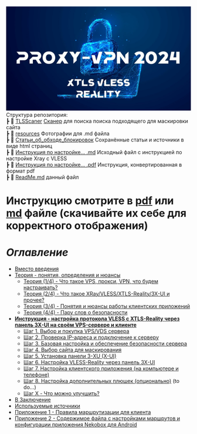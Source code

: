![|700](resources/maxresdefault.jpg)
Структура репозитория:<br>┣ 📂 [TLSScaner](https://github.com/EmptyLibra/Configure-Xray-with-VLESS-Reality-on-VPS-server/tree/master/TLSScaner "TLSScaner")    [Сканер](https://github.com/XTLS/RealiTLScanner) для поиска поиска подходящего для маскировки сайта<br>┣ 📂 [resources](https://github.com/EmptyLibra/Configure-Xray-with-VLESS-Reality-on-VPS-server/tree/master/resources "resources")     Фотографии для .md файла<br>┣ 📂 [Статьи_об_обходе_блокировок](https://github.com/EmptyLibra/Configure-Xray-with-VLESS-Reality-on-VPS-server/tree/master/%D0%A1%D1%82%D0%B0%D1%82%D1%8C%D0%B8_%D0%BE%D0%B1_%D0%BE%D0%B1%D1%85%D0%BE%D0%B4%D0%B5_%D0%B1%D0%BB%D0%BE%D0%BA%D0%B8%D1%80%D0%BE%D0%B2%D0%BE%D0%BA "Статьи_об_обходе_блокировок")   Сохранённые статьи и источники в виде html страниц<br>┣ 📄 [Инструкция по настройке... .md](https://github.com/EmptyLibra/Configure-Xray-with-VLESS-Reality-on-VPS-server/blob/master/%D0%98%D0%BD%D1%81%D1%82%D1%80%D1%83%D0%BA%D1%86%D0%B8%D1%8F%20%D0%BF%D0%BE%20%D0%BD%D0%B0%D1%81%D1%82%D1%80%D0%BE%D0%B9%D0%BA%D0%B5%20%D1%81%D0%B2%D0%BE%D0%B5%D0%B3%D0%BE%20Xray-%D1%81%D0%B5%D1%80%D0%B2%D0%B5%D1%80%D0%B0%20(VLESS%20XTLS-Reality%2B3X-UI%20%D0%BD%D0%B0%20VPS)%20%D0%B2%202024-2025%D0%B3.md)   Исходный файл с инструкцией по настройке Xray с VLESS<br>┣ 📄 [Инструкция по настройке... .pdf](https://github.com/EmptyLibra/Configure-Xray-with-VLESS-Reality-on-VPS-server/blob/master/%D0%98%D0%BD%D1%81%D1%82%D1%80%D1%83%D0%BA%D1%86%D0%B8%D1%8F%20%D0%BF%D0%BE%20%D0%BD%D0%B0%D1%81%D1%82%D1%80%D0%BE%D0%B9%D0%BA%D0%B5%20%D1%81%D0%B2%D0%BE%D0%B5%D0%B3%D0%BE%20Xray-%D1%81%D0%B5%D1%80%D0%B2%D0%B5%D1%80%D0%B0%20(VLESS%20XTLS-Reality%2B3X-UI%20%D0%BD%D0%B0%20VPS)%20%D0%B2%202024-2025%D0%B3.pdf)   Инструкция, конвертированная в формат pdf<br>┣ 📄 [ReadMe.md](https://github.com/EmptyLibra/Configure-Xray-with-VLESS-Reality-on-VPS-server/blob/master/ReadMe.md "ReadMe.md") данный файл

# Инструкцию смотрите в [pdf](https://github.com/EmptyLibra/Configure-Xray-with-VLESS-Reality-on-VPS-server/blob/master/%D0%98%D0%BD%D1%81%D1%82%D1%80%D1%83%D0%BA%D1%86%D0%B8%D1%8F%20%D0%BF%D0%BE%20%D0%BD%D0%B0%D1%81%D1%82%D1%80%D0%BE%D0%B9%D0%BA%D0%B5%20%D1%81%D0%B2%D0%BE%D0%B5%D0%B3%D0%BE%20Xray-%D1%81%D0%B5%D1%80%D0%B2%D0%B5%D1%80%D0%B0%20(VLESS%20XTLS-Reality%2B3X-UI%20%D0%BD%D0%B0%20VPS)%20%D0%B2%202024-2025%D0%B3.pdf) или [md](https://github.com/EmptyLibra/Configure-Xray-with-VLESS-Reality-on-VPS-server/blob/master/%D0%98%D0%BD%D1%81%D1%82%D1%80%D1%83%D0%BA%D1%86%D0%B8%D1%8F%20%D0%BF%D0%BE%20%D0%BD%D0%B0%D1%81%D1%82%D1%80%D0%BE%D0%B9%D0%BA%D0%B5%20%D1%81%D0%B2%D0%BE%D0%B5%D0%B3%D0%BE%20Xray-%D1%81%D0%B5%D1%80%D0%B2%D0%B5%D1%80%D0%B0%20(VLESS%20XTLS-Reality%2B3X-UI%20%D0%BD%D0%B0%20VPS)%20%D0%B2%202024-2025%D0%B3.md) файле (скачивайте их себе для корректного отображения)

# ***Оглавление***
- [Вместо введения](Инструкция%20по%20настройке%20своего%20Xray-сервера%20(VLESS%20XTLS-Reality+3X-UI%20на%20VPS)%20в%202024-2025г.md#Вместо%20введения)
- [Теория - понятия, определения и нюансы](Инструкция%20по%20настройке%20своего%20Xray-сервера%20(VLESS%20XTLS-Reality+3X-UI%20на%20VPS)%20в%202024-2025г.md#Теория%20-%20понятия,%20определения%20и%20нюансы)
	- [Теория (1/4) - Что такое VPS, прокси, VPN, что будем настраивать?](Инструкция%20по%20настройке%20своего%20Xray-сервера%20(VLESS%20XTLS-Reality+3X-UI%20на%20VPS)%20в%202024-2025г.md#Теория%20(1/4)%20-%20Что%20такое%20VPS,%20прокси,%20VPN,%20что%20будем%20настраивать?)
	- [Теория (2/4) - Что такое XRay/VLESS/XTLS-Reality/3X-UI и прочее?](Инструкция%20по%20настройке%20своего%20Xray-сервера%20(VLESS%20XTLS-Reality+3X-UI%20на%20VPS)%20в%202024-2025г.md#Теория%20(2/4)%20-%20Что%20такое%20XRay/VLESS/XTLS-Reality/3X-UI%20и%20прочее?)
	- [Теория (3/4) - Понятия и нюансы работы клиентских приложений](Инструкция%20по%20настройке%20своего%20Xray-сервера%20(VLESS%20XTLS-Reality+3X-UI%20на%20VPS)%20в%202024-2025г.md#Теория%20(3/4)%20-%20Понятия%20и%20нюансы%20работы%20клиентских%20приложений)
	- [Теория (4/4) - Пару слов о безопасности](Инструкция%20по%20настройке%20своего%20Xray-сервера%20(VLESS%20XTLS-Reality+3X-UI%20на%20VPS)%20в%202024-2025г.md#Теория%20(4/4)%20-%20Пару%20слов%20о%20безопасности)
- [**Инструкция - настройка протокола VLESS с XTLS-Reality через панель 3X-UI на своём VPS-сервере и клиенте**](Инструкция%20по%20настройке%20своего%20Xray-сервера%20(VLESS%20XTLS-Reality+3X-UI%20на%20VPS)%20в%202024-2025г.md#**Инструкция%20-%20настройка%20протокола%20VLESS%20с%20XTLS-Reality%20через%20панель%203X-UI%20на%20своём%20VPS-сервере%20и%20клиенте**)
	- [Шаг 1. Выбор и покупка VPS/VDS сервера](Инструкция%20по%20настройке%20своего%20Xray-сервера%20(VLESS%20XTLS-Reality+3X-UI%20на%20VPS)%20в%202024-2025г.md#Шаг%201.%20Выбор%20и%20покупка%20VPS/VDS%20сервера)
	- [Шаг 2. Проверка IP-адреса и подключение к серверу](Инструкция%20по%20настройке%20своего%20Xray-сервера%20(VLESS%20XTLS-Reality+3X-UI%20на%20VPS)%20в%202024-2025г.md#Шаг%202.%20Проверка%20IP-адреса%20и%20подключение%20к%20серверу)
	- [Шаг 3. Базовая настройка и обеспечение безопасности сервера](Инструкция%20по%20настройке%20своего%20Xray-сервера%20(VLESS%20XTLS-Reality+3X-UI%20на%20VPS)%20в%202024-2025г.md#Шаг%203.%20Базовая%20настройка%20и%20обеспечение%20безопасности%20сервера)
	- [Шаг 4. Выбор сайта для маскирования](Инструкция%20по%20настройке%20своего%20Xray-сервера%20(VLESS%20XTLS-Reality+3X-UI%20на%20VPS)%20в%202024-2025г.md#Шаг%204.%20Выбор%20сайта%20для%20маскирования)
	- [Шаг 5. Установка панели 3-XU (X-UI)](Инструкция%20по%20настройке%20своего%20Xray-сервера%20(VLESS%20XTLS-Reality+3X-UI%20на%20VPS)%20в%202024-2025г.md#Шаг%205.%20Установка%20панели%203-XU%20(X-UI))
	- [Шаг 6. Настройка VLESS-Reality через панель 3X-UI](Инструкция%20по%20настройке%20своего%20Xray-сервера%20(VLESS%20XTLS-Reality+3X-UI%20на%20VPS)%20в%202024-2025г.md#Шаг%206.%20Настройка%20VLESS-Reality%20через%20панель%203X-UI)
	- [Шаг 7. Настройка клиентского приложения (на компьютере и телефоне)](Инструкция%20по%20настройке%20своего%20Xray-сервера%20(VLESS%20XTLS-Reality+3X-UI%20на%20VPS)%20в%202024-2025г.md#Шаг%207.%20Настройка%20клиентского%20приложения%20(на%20компьютере%20и%20телефоне))
	- [Шаг 8. Настройка дополнительных плюшек (опционально)](Инструкция%20по%20настройке%20своего%20Xray-сервера%20(VLESS%20XTLS-Reality+3X-UI%20на%20VPS)%20в%202024-2025г.md#Шаг%208.%20Настройка%20дополнительных%20плюшек%20(опционально)) (to do...)
	- [Шаг X - Что можно улучшить?](Инструкция%20по%20настройке%20своего%20Xray-сервера%20(VLESS%20XTLS-Reality+3X-UI%20на%20VPS)%20в%202024-2025г.md#Шаг%20X%20-%20Что%20можно%20улучшить?)
- [В Заключение](Инструкция%20по%20настройке%20своего%20Xray-сервера%20(VLESS%20XTLS-Reality+3X-UI%20на%20VPS)%20в%202024-2025г.md#В%20Заключение)
- [Используемые источники](Инструкция%20по%20настройке%20своего%20Xray-сервера%20(VLESS%20XTLS-Reality+3X-UI%20на%20VPS)%20в%202024-2025г.md#Используемые%20источники)
- [Приложение 1 - Правила маршрутизации для клиента](Инструкция%20по%20настройке%20своего%20Xray-сервера%20(VLESS%20XTLS-Reality+3X-UI%20на%20VPS)%20в%202024-2025г.md#Приложение%201%20-%20Правила%20маршрутизации%20для%20клиента)
- [Приложение 2 - Содержимое файла с настройками маршрутов и конфигурации приложения Nekobox для Android](Инструкция%20по%20настройке%20своего%20Xray-сервера%20(VLESS%20XTLS-Reality+3X-UI%20на%20VPS)%20в%202024-2025г.md#Приложение%202%20-%20Содержимое%20файла%20с%20настройками%20маршрутов%20и%20конфигурации%20приложения%20Nekobox%20для%20Android)


